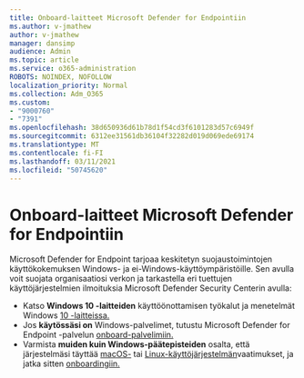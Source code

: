 ```yaml
---
title: Onboard-laitteet Microsoft Defender for Endpointiin
ms.author: v-jmathew
author: v-jmathew
manager: dansimp
audience: Admin
ms.topic: article
ms.service: o365-administration
ROBOTS: NOINDEX, NOFOLLOW
localization_priority: Normal
ms.collection: Adm_O365
ms.custom:
- "9000760"
- "7391"
ms.openlocfilehash: 38d650936d61b78d1f54cd3f6101283d57c6949f
ms.sourcegitcommit: 6312ee31561db36104f32282d019d069ede69174
ms.translationtype: MT
ms.contentlocale: fi-FI
ms.lasthandoff: 03/11/2021
ms.locfileid: "50745620"
---
```

# <a name="onboard-devices-to-microsoft-defender-for-endpoint"></a>Onboard-laitteet Microsoft Defender for Endpointiin

Microsoft Defender for Endpoint tarjoaa keskitetyn suojaustoimintojen käyttökokemuksen Windows- ja ei-Windows-käyttöympäristöille. Sen avulla voit suojata organisaatiosi verkon ja tarkastella eri tuettujen käyttöjärjestelmien ilmoituksia Microsoft Defender Security Centerin avulla:

- Katso **Windows 10 -laitteiden** käyttöönottamisen työkalut ja menetelmät Windows [10 -laitteissa.](https://go.microsoft.com/fwlink/?linkid=2143460)
- Jos **käytössäsi on** Windows-palvelimet, tutustu Microsoft Defender for Endpoint -palvelun [onboard-palvelimiin.](https://go.microsoft.com/fwlink/?linkid=2143627)
- Varmista **muiden kuin Windows-päätepisteiden** osalta, että järjestelmäsi täyttää [macOS-](https://go.microsoft.com/fwlink/?linkid=2143461) tai [Linux-käyttöjärjestelmän](https://go.microsoft.com/fwlink/?linkid=2143462)vaatimukset, ja jatka sitten [onboardingiin.](https://go.microsoft.com/fwlink/?linkid=2143628)
